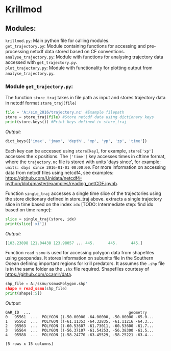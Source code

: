 # Krillmod
## Modules:
``krillmod.py``: Main python file for calling modules.\
``get_trajectory.py``: Module containing functions for accessing and pre-processing netcdf data stored based on CF conventions.\
``analyse_trajectory.py``: Module with functions for analysing trajectory data accessed with ``get_trajectory.py``.\
``plot_trajectory.py``: Module with functionality for plotting output from ``analyse_trajectory.py``.

### Module ``get_trajectory.py``:
The function ``store_traj`` takes in file path as input and stores
trajectory data in netcdf format ``store_traj(file)``
```python
file = 'A:/sim_2016/trajectory.nc' #Example filepath
store = store_traj(file) #Store netcdf data using dictionary keys
print(store.keys()) #Print keys defined in store_traj
```
_Output:_
```python
dict_keys(['imax', 'jmax', 'depth', 'xp', 'yp', 'zp', 'time'])
```
Each key can be accessed using ``store[key]``, for example, 
``store['xp']`` accesses the x positions.  The ``['time']`` key accesses times in cftime format, where the ``trajectory.nc`` file is
stored with units 'days since', for example: ``units: days since 2016-01-01 00:00:00``. For more information on accessing data from netcdf files using netcdf4, see examples: 
https://github.com/Unidata/netcdf4-python/blob/master/examples/reading_netCDF.ipynb.

Function ``single_traj`` accesses a single time slice of the trajectories using the store dictionary defined in store_traj above.
extracts a single trajectory slice in time based on the index ``idx`` [TODO: Intermediate step: find idx based on time range]:
```python
slice = single_traj(store, idx)
print(slice['xi'])
```
_Output:_
```python
[103.23898 121.04438 123.98057 ... 445.      445.      445.]
```

Function ``read_ssmu`` is used for accessing polygon data from shapefiles using geopandas. It stores information on subunits file  in the Southern Ocean defining important regions for krill predators. It assumes the 
``.shp`` file is in the same folder as the ``.shx`` file required. Shapefiles courtesy of https://github.com/ccamlr/data.
```python
shp_file = A:/ssmu/ssmusPolygon.shp'
shape = read_ssmu(shp_file)
print(shape[:5])
```
_Output:_
```
GAR_ID  ...                                           geometry
0   95561  ...  POLYGON ((-50.00000 -64.00000, -50.00000 -65.0...
1   95562  ...  POLYGON ((-61.11353 -64.32835, -61.11216 -64.3...
2   95563  ...  POLYGON ((-60.53607 -61.73011, -60.53600 -61.7...
3   95564  ...  POLYGON ((-56.37107 -61.54253, -56.38300 -61.5...
4   95588  ...  POLYGON ((-58.24770 -63.45529, -58.25221 -63.4...

[5 rows x 15 columns]
```




